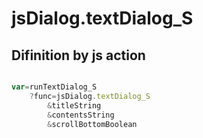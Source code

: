 # jsDialog.textDialog_S

## Difinition by js action

```js.js

var=runTextDialog_S
	?func=jsDialog.textDialog_S
		&titleString
		&contentsString
		&scrollBottomBoolean
```


